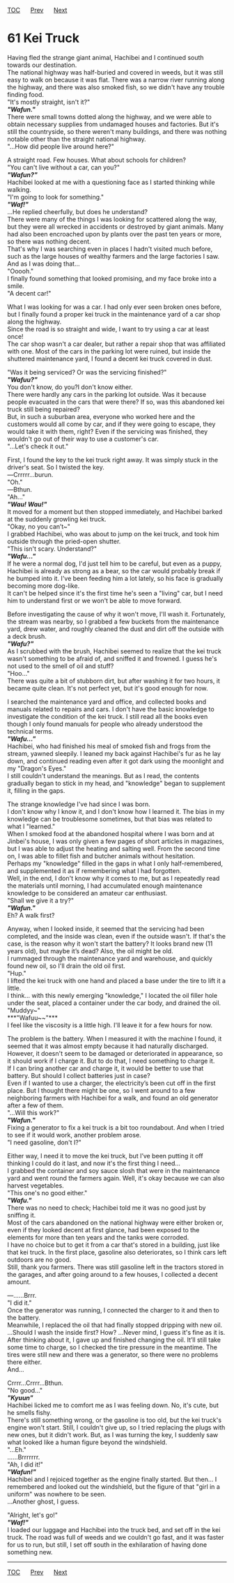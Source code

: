 [TOC](../readme.md)&nbsp;&nbsp;&nbsp;&nbsp;&nbsp;&nbsp;[Prev](section_0004.md)&nbsp;&nbsp;&nbsp;&nbsp;&nbsp;&nbsp;[Next](section_0006.md)



# 61 Kei Truck

Having fled the strange giant animal, Hachibei and I continued south
towards our destination.  
The national highway was half-buried and covered in weeds, but it was
still easy to walk on because it was flat. There was a narrow river
running along the highway, and there was also smoked fish, so we didn't
have any trouble finding food.  
"It's mostly straight, isn't it?"  
***"Wafun."***  
There were small towns dotted along the highway, and we were able to
obtain necessary supplies from undamaged houses and factories. But it's
still the countryside, so there weren't many buildings, and there was
nothing notable other than the straight national highway.  
"...How did people live around here?"  
  
A straight road. Few houses. What about schools for children?  
"You can't live without a car, can you?"  
***"Wafun?"***  
Hachibei looked at me with a questioning face as I started thinking
while walking.  
"I'm going to look for something."  
***"Waf!"***  
...He replied cheerfully, but does he understand?  
There were many of the things I was looking for scattered along the way,
but they were all wrecked in accidents or destroyed by giant animals.
Many had also been encroached upon by plants over the past ten years or
more, so there was nothing decent.  
That's why I was searching even in places I hadn't visited much before,
such as the large houses of wealthy farmers and the large factories I
saw.  
And as I was doing that...  
"Ooooh."  
I finally found something that looked promising, and my face broke into
a smile.  
"A decent car!"  
  
What I was looking for was a car. I had only ever seen broken ones
before, but I finally found a proper kei truck in the maintenance yard
of a car shop along the highway.  
Since the road is so straight and wide, I want to try using a car at
least once!  
The car shop wasn't a car dealer, but rather a repair shop that was
affiliated with one. Most of the cars in the parking lot were ruined,
but inside the shuttered maintenance yard, I found a decent kei truck
covered in dust.  
  
"Was it being serviced? Or was the servicing finished?"  
***"Wafuu?"***  
You don't know, do you?I don't know either.  
There were hardly any cars in the parking lot outside. Was it because
people evacuated in the cars that were there? If so, was this abandoned
kei truck still being repaired?  
But, in such a suburban area, everyone who worked here and the customers
would all come by car, and if they were going to escape, they would take
it with them, right? Even if the servicing was finished, they wouldn't
go out of their way to use a customer's car.  
"...Let's check it out."  
  
First, I found the key to the kei truck right away. It was simply stuck
in the driver's seat. So I twisted the key.  
―Crrrrr...burun.  
"Oh."  
―Bthun.  
"Ah..."  
***"Wau! Wau!"***  
It moved for a moment but then stopped immediately, and Hachibei barked
at the suddenly growling kei truck.  
"Okay, no you can’t~"  
I grabbed Hachibei, who was about to jump on the kei truck, and took him
outside through the pried-open shutter.  
"This isn't scary. Understand?"  
***"Wafu..."***  
If he were a normal dog, I'd just tell him to be careful, but even as a
puppy, Hachibei is already as strong as a bear, so the car would
probably break if he bumped into it. I've been feeding him a lot lately,
so his face is gradually becoming more dog-like.  
It can't be helped since it's the first time he's seen a "living" car,
but I need him to understand first or we won't be able to move
forward.  
  
Before investigating the cause of why it won't move, I'll wash it.
Fortunately, the stream was nearby, so I grabbed a few buckets from the
maintenance yard, drew water, and roughly cleaned the dust and dirt off
the outside with a deck brush.  
***"Wafu?"***  
As I scrubbed with the brush, Hachibei seemed to realize that the kei
truck wasn't something to be afraid of, and sniffed it and frowned. I
guess he's not used to the smell of oil and stuff?  
"Hoo..."  
There was quite a bit of stubborn dirt, but after washing it for two
hours, it became quite clean. It's not perfect yet, but it's good enough
for now.  
  
I searched the maintenance yard and office, and collected books and
manuals related to repairs and cars. I don't have the basic knowledge to
investigate the condition of the kei truck. I still read all the books
even though I only found manuals for people who already understood the
technical terms.  
***"Wafu..."***  
Hachibei, who had finished his meal of smoked fish and frogs from the
stream, yawned sleepily. I leaned my back against Hachibei's fur as he
lay down, and continued reading even after it got dark using the
moonlight and my "Dragon's Eyes."  
I still couldn't understand the meanings. But as I read, the contents
gradually began to stick in my head, and "knowledge" began to supplement
it, filling in the gaps.  
  
The strange knowledge I've had since I was born.  
I don't know why I know it, and I don't know how I learned it. The bias
in my knowledge can be troublesome sometimes, but that bias was related
to what I "learned."  
When I smoked food at the abandoned hospital where I was born and at
Jinbei's house, I was only given a few pages of short articles in
magazines, but I was able to adjust the heating and salting well. From
the second time on, I was able to fillet fish and butcher animals
without hesitation.  
Perhaps my "knowledge" filled in the gaps in what I only
half-remembered, and supplemented it as if remembering what I had
forgotten.  
Well, in the end, I don't know why it comes to me, but as I repeatedly
read the materials until morning, I had accumulated enough maintenance
knowledge to be considered an amateur car enthusiast.  
"Shall we give it a try?"  
***"Wafun."***  
Eh? A walk first?  
  
Anyway, when I looked inside, it seemed that the servicing had been
completed, and the inside was clean, even if the outside wasn't. If
that's the case, is the reason why it won't start the battery? It looks
brand new (11 years old), but maybe it’s dead? Also, the oil might be
old.  
I rummaged through the maintenance yard and warehouse, and quickly found
new oil, so I'll drain the old oil first.  
"Hup."  
I lifted the kei truck with one hand and placed a base under the tire to
lift it a little.  
I think... with this newly emerging "knowledge," I located the oil
filler hole under the seat, placed a container under the car body, and
drained the oil.  
"Muddyy~"  
***"Wafuu\~~"***  
I feel like the viscosity is a little high. I'll leave it for a few
hours for now.  
  
The problem is the battery. When I measured it with the machine I found,
it seemed that it was almost empty because it had naturally discharged.
However, it doesn't seem to be damaged or deteriorated in appearance, so
it should work if I charge it. But to do that, I need something to
charge it.  
If I can bring another car and charge it, it would be better to use that
battery. But should I collect batteries just in case?  
Even if I wanted to use a charger, the electricity’s been cut off in the
first place. But I thought there might be one, so I went around to a few
neighboring farmers with Hachibei for a walk, and found an old generator
after a few of them.  
"...Will this work?"  
***"Wafun."***  
Fixing a generator to fix a kei truck is a bit too roundabout. And when
I tried to see if it would work, another problem arose.  
"I need gasoline, don't I?"  
  
Either way, I need it to move the kei truck, but I’ve been putting it
off thinking I could do it last, and now it's the first thing I
need...  
I grabbed the container and soy sauce slosh that were in the maintenance
yard and went round the farmers again. Well, it's okay because we can
also harvest vegetables.  
"This one's no good either."  
***"Wafu."***  
There was no need to check; Hachibei told me it was no good just by
sniffing it.  
Most of the cars abandoned on the national highway were either broken
or, even if they looked decent at first glance, had been exposed to the
elements for more than ten years and the tanks were corroded.  
I have no choice but to get it from a car that's stored in a building,
just like that kei truck. In the first place, gasoline also
deteriorates, so I think cars left outdoors are no good.  
Still, thank you farmers. There was still gasoline left in the tractors
stored in the garages, and after going around to a few houses, I
collected a decent amount.  
  
―......Brrr.  
"I did it."  
Once the generator was running, I connected the charger to it and then
to the battery.  
Meanwhile, I replaced the oil that had finally stopped dripping with new
oil. ...Should I wash the inside first? How? ...Never mind, I guess it's
fine as it is.  
After thinking about it, I gave up and finished changing the oil. It’ll
still take some time to charge, so I checked the tire pressure in the
meantime. The tires were still new and there was a generator, so there
were no problems there either.  
And...  
  
Crrrr...Crrrr...Bthun.  
"No good..."  
***"Kyuun"***  
Hachibei licked me to comfort me as I was feeling down. No, it's cute,
but he smells fishy.  
There's still something wrong, or the gasoline is too old, but the kei
truck's engine won't start. Still, I couldn't give up, so I tried
replacing the plugs with new ones, but it didn't work. But, as I was
turning the key, I suddenly saw what looked like a human figure beyond
the windshield.  
"...Eh."  
......Brrrrrrr.  
"Ah, I did it!"  
***"Wafun!"***  
Hachibei and I rejoiced together as the engine finally started. But
then... I remembered and looked out the windshield, but the figure of
that "girl in a uniform" was nowhere to be seen.  
...Another ghost, I guess.  
  
"Alright, let's go!"  
***"Waf!"***  
I loaded our luggage and Hachibei into the truck bed, and set off in the
kei truck. The road was full of weeds and we couldn't go fast, and it
was faster for us to run, but still, I set off south in the exhilaration
of having done something new.  
  
  
  


---
[TOC](../readme.md)&nbsp;&nbsp;&nbsp;&nbsp;&nbsp;&nbsp;[Prev](section_0004.md)&nbsp;&nbsp;&nbsp;&nbsp;&nbsp;&nbsp;[Next](section_0006.md)

